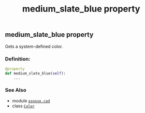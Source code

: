 ﻿---
title: medium_slate_blue property
second_title: Aspose.CAD for Python via .NET API References
description: 
type: docs
weight: 1070
url: /python-net/aspose.cad/color/medium_slate_blue/
is_root: false
---

## medium_slate_blue property


Gets a system-defined color.
### Definition:
```python
@property
def medium_slate_blue(self):
    ...
```

### See Also
* module [`aspose.cad`](../../)
* class [`Color`](/cad/python-net/aspose.cad/color)
